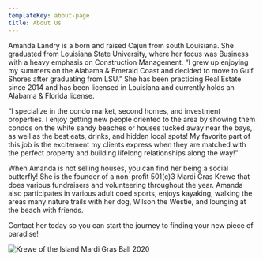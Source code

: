 ```yaml
---
templateKey: about-page
title: About Us
---
```

<!--StartFragment-->

Amanda Landry is a born and raised Cajun from south Louisiana. She graduated from Louisiana State University, where her focus was Business with a heavy emphasis on Construction Management. “I grew up enjoying my summers on the Alabama & Emerald Coast and decided to move to [](https://sellingthealabamacoast.realgeeks.com/search/results/?county=all&city=Gulf+Shores&subdivision=all&type=res&building_name=all&list_price_min=50000&list_price_max=all&short_sale=all&area_min=all&beds_min=all&baths_min=all&style=all&lot_description=all&boat_facility=all&waterfront_description=all)Gulf Shores after graduating from LSU.” She has been practicing Real Estate since 2014 and has been licensed in Louisiana and currently holds an [](https://sellingthealabamacoast.realgeeks.com/search/results/?county=all&city=Daphne&subdivision=all&type=res&building_name=all&list_price_min=50000&list_price_max=all&short_sale=all&area_min=all&beds_min=all&baths_min=all&style=all&lot_description=all&boat_facility=all&waterfront_description=all)Alabama &[](https://sellingthealabamacoast.realgeeks.com/search/results/?county=all&city=all&subdivision=all&type=res&type=con&building_name=LOST+KEY+GOLF+%26+BEACH+CLUB&building_name=Lost+Key+Golf+%26+Beach+Club&list_price_min=50000&list_price_max=all&short_sale=all&area_min=all&beds_min=all&baths_min=all&style=all&lot_description=all&boat_facility=all&waterfront_description=all) Florida license.

“I specialize in the condo market, second homes, and investment properties. I enjoy getting new people oriented to the area by showing them condos on the white sandy beaches or houses tucked away near the bays, as well as the best eats, drinks, and hidden local spots! My favorite part of this job is the excitement my clients express when they are matched with the perfect property and building lifelong relationships along the way!”

When Amanda is not selling houses, you can find her being a social butterfly! She is the founder of a non-profit 501(c)3 Mardi Gras Krewe that does various fundraisers and volunteering throughout the year. Amanda also participates in various adult coed sports, enjoys kayaking, walking the areas many nature trails with her dog, Wilson the Westie, and lounging at the beach with friends.

Contact her today so you can start the journey to finding your new piece of paradise!

<!--EndFragment-->

![Krewe of the Island Mardi Gras Ball 2020](/img/ball.jpg)
